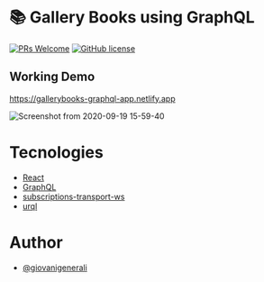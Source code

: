 # 📚 Gallery Books using GraphQL

[![PRs Welcome](https://img.shields.io/badge/PRs-welcome-blue.svg?style=for-the-badge)](https://github.com/giovanigenerali/gallerybooks-graphql-app/pulls)
[![GitHub license](https://img.shields.io/github/license/giovanigenerali/gallerybooks-graphql-app?style=for-the-badge)](https://github.com/giovanigenerali/gallerybooks-graphql-app/blob/master/LICENSE)

## Working Demo

https://gallerybooks-graphql-app.netlify.app

![Screenshot from 2020-09-19 15-59-40](https://user-images.githubusercontent.com/41435/93687065-34b99180-fa91-11ea-8871-f874dd4518da.png)

# Tecnologies

- [React](https://reactjs.org/)
- [GraphQL](https://graphql.org/)
- [subscriptions-transport-ws](https://github.com/apollographql/subscriptions-transport-ws#subscriptions-transport-ws)
- [urql](https://formidable.com/open-source/urql)

# Author

- [@giovanigenerali](https://github.com/giovanigenerali)
